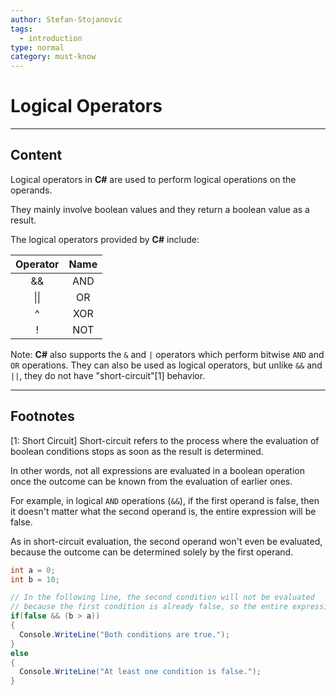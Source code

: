 ```yaml
---
author: Stefan-Stojanovic
tags:
  - introduction
type: normal
category: must-know
---
```


# Logical Operators

---

## Content

Logical operators in **C#** are used to perform logical operations on the operands.

They mainly involve boolean values and they return a boolean value as a result.

The logical operators provided by **C#** include:

| Operator | Name |
| :------: | :--: |
|    &&    | AND  |
|   \|\|   |  OR  |
|    ^     | XOR  |
|    !     | NOT  |

Note: **C#** also supports the `&` and `|` operators which perform bitwise `AND` and `OR` operations. They can also be used as logical operators, but unlike `&&` and `||`, they do not have "short-circuit"[1] behavior.

---

## Footnotes

[1: Short Circuit]
Short-circuit refers to the process where the evaluation of boolean conditions stops as soon as the result is determined.

In other words, not all expressions are evaluated in a boolean operation once the outcome can be known from the evaluation of earlier ones.

For example, in logical `AND` operations (`&&`), if the first operand is false, then it doesn't matter what the second operand is, the entire expression will be false.

As in short-circuit evaluation, the second operand won't even be evaluated, because the outcome can be determined solely by the first operand.

```csharp
int a = 0;
int b = 10;

// In the following line, the second condition will not be evaluated
// because the first condition is already false, so the entire expression is false.
if(false && (b > a))
{
  Console.WriteLine("Both conditions are true.");
}
else 
{
  Console.WriteLine("At least one condition is false.");
}
```

